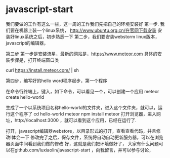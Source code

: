 # javascript-start

我们要做的工作有这么一些，这一周的工作我们先把自己的环境安装好
第一步. 我们要在机器上装一个linux系统，
http://www.ubuntu.org.cn/在官网下载安装
安装好linux系统之后，初步熟悉一下
第二步，我们要安装webstorm linux版本，javascript的编辑器，

第三步
第一步是安装流星，最新的网站是，https://www.meteor.com
具体的安装步骤是，打开终端窗口类

curl https://install.meteor.com/ | sh

第四步，编写好的hello word程序起步，第一个程序

在命令行终端上，键入，如下命令，可以看见一个，可以创建一个应用
meteor create hello-world

生成了一个以系统项目名称hello-world的文件夹，进入这个文件夹，就可以，运行这个程序了
cd hello-world 
meteor npm install 
meteor
打开浏览器，进入网址，http://localhost:3000 ，就可以看到这个应用，已经在运行了.

打开，javascript编辑器webstore，以目录形式的打开，查看查看代码，并且修改!体会一下
修改完了之后，保存文件，系统将自动自动更新服务器，可以在浏览器页面中间看到我们做的修改
好，这就是我们把环境做好了，
大家有什么问题可以在github.com/luxiaolin/javascript-start ，向我留言，并可以参与讨论，


